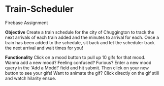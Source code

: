 # Train-Scheduler
Firebase Assignment

**Objective**
Create a train schedule for the city of Chuggington to track the next arrivals of each train added and the minutes to arrival for each. Once a train has been added to the schedule, sit back and let the scheduler track the next arrival and wait times for you!

**Functionality**
Click on a mood button to pull up 10 gifs for that mood. 
Wanna add a new mood? Feeling confused? Furious? Enter a new mood query in the 'Add a Modd!' field and hit submit. Then click on your new button to see your gifs!
Want to animate the gif? Click directly on the gif still and watch hilarity ensue. 
